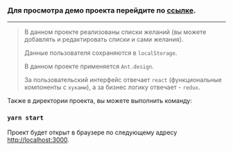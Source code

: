 ### Для просмотра демо проекта перейдите по [ссылке](https://ibulavsky.github.io/wishes-lists/).
***
> 
>В данном проекте реализованы списки желаний (вы можете добавлять и редактировать списки и сами желания).
> 
>Данные пользователя сохраняются в `localStorage`.
> 
>В данном проекте применяется `Ant.design`. 
> 
>За пользовательский интерфейс отвечает `react` (функциональные компоненты с `хуками`), а за бизнес логику отвечает - `redux`.


Также в директории проекта, вы можете выполнить команду:
### `yarn start`
Проект будет открыт в браузере по следующему адресу [http://localhost:3000](http://localhost:3000).
